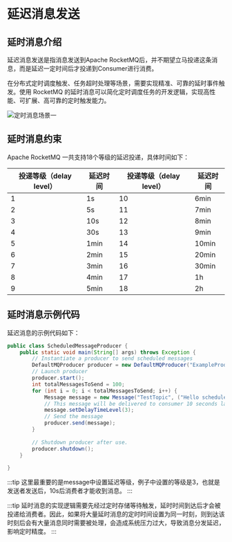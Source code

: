 # 延迟消息发送

## 延时消息介绍
延迟消息发送是指消息发送到Apache RocketMQ后，并不期望立马投递这条消息，而是延迟一定时间后才投递到Consumer进行消费。

在分布式定时调度触发、任务超时处理等场景，需要实现精准、可靠的延时事件触发。使用 RocketMQ 的延时消息可以简化定时调度任务的开发逻辑，实现高性能、可扩展、高可靠的定时触发能力。

![定时消息场景一](../picture/定时消息示例一.png)

## 延时消息约束
Apache RocketMQ 一共支持18个等级的延迟投递，具体时间如下：

| 投递等级（delay level） | 延迟时间 | 投递等级（delay level） | 延迟时间  |
|-------------------|------|-------------------|-------|
| 1                 | 1s   | 10                | 6min  |
| 2                 | 5s   | 11                | 7min  |
| 3                 | 10s  | 12                | 8min  |
| 4                 | 30s  | 13                | 9min  |
| 5                 | 1min | 14                | 10min |
| 6                 | 2min | 15                | 20min |
| 7                 | 3min | 16                | 30min |
| 8                 | 4min | 17                | 1h    |
| 9                 | 5min | 18                | 2h    |

## 延时消息示例代码
延迟消息的示例代码如下：

```java
public class ScheduledMessageProducer {
    public static void main(String[] args) throws Exception {
        // Instantiate a producer to send scheduled messages
        DefaultMQProducer producer = new DefaultMQProducer("ExampleProducerGroup");
        // Launch producer
        producer.start();
        int totalMessagesToSend = 100;
        for (int i = 0; i < totalMessagesToSend; i++) {
            Message message = new Message("TestTopic", ("Hello scheduled message " + i).getBytes());
            // This message will be delivered to consumer 10 seconds later.
            message.setDelayTimeLevel(3);
            // Send the message
            producer.send(message);
        }
        
        // Shutdown producer after use.
        producer.shutdown();
    }
    
}
```
:::tip
这里最重要的是message中设置延迟等级，例子中设置的等级是3，也就是发送者发送后，10s后消费者才能收到消息。
:::

:::tip
延时消息的实现逻辑需要先经过定时存储等待触发，延时时间到达后才会被投递给消费者。因此，如果将大量延时消息的定时时间设置为同一时刻，则到达该时刻后会有大量消息同时需要被处理，会造成系统压力过大，导致消息分发延迟，影响定时精度。
:::